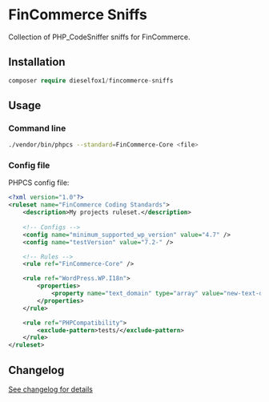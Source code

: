 # FinCommerce Sniffs

Collection of PHP_CodeSniffer sniffs for FinCommerce.

## Installation

```php
composer require dieselfox1/fincommerce-sniffs
```

## Usage

### Command line

```bash
./vendor/bin/phpcs --standard=FinCommerce-Core <file>
```

### Config file

PHPCS config file:

```xml
<?xml version="1.0"?>
<ruleset name="FinCommerce Coding Standards">
	<description>My projects ruleset.</description>
	
	<!-- Configs -->
	<config name="minimum_supported_wp_version" value="4.7" />
	<config name="testVersion" value="7.2-" />

	<!-- Rules -->
	<rule ref="FinCommerce-Core" />

	<rule ref="WordPress.WP.I18n">
		<properties>
			<property name="text_domain" type="array" value="new-text-domain" />
		</properties>
	</rule>

	<rule ref="PHPCompatibility">
		<exclude-pattern>tests/</exclude-pattern>
	</rule>
</ruleset>
```


## Changelog

[See changelog for details](https://github.com/dieselfox1/fincommerce-sniffs/blob/master/CHANGELOG.md)
